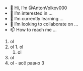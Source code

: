 - 👋 Hi, I’m @AntonVolkov000
- 👀 I’m interested in ...
- 🌱 I’m currently learning ...
- 💞️ I’m looking to collaborate on ...
- 📫 How to reach me ...
1. ol
  1. ol
    1. ol
      1. ol
2. ol
2. ol - всё равно 3
<!---
AntonVolkov000/AntonVolkov000 is a ✨ special ✨ repository because its `README.md` (this file) appears on your GitHub profile.
You can click the Preview link to take a look at your changes.
--->
